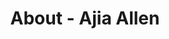 ---
id: ajia_allen
permalink: "/about/ajia_allen"
full_name: Ajia Allen
title: About - Ajia Allen
role: Senior Proposal Writer
image: aija_allen_color.jpg
about: Ajia is a Strategist, Protagonist, Encourager, and Writer with demonstrated experience as a proposal writer and digital strategist in the information technology and services, healthcare, and government verticals. Her focus is to continue empowering startups and great people through passion, dedicated support, and strategic delivery. A native to the Washington, DC metro area, she is a certified member of the Project Management Institute, Director of Communications for the PMI Baltimore Chapter, and scholar of the Master of Business Administration (MBA), Master of Arts in Strategic Communications and Digital Marketing, and Bachelor of Arts for studies in Communications and Marketing Management. Oh yea...and if it involves reading, eating, or round the world travel, she's down. 
github: 
linkedin: 
featimg: "/assets/aboutBanner1.jpg"
layout: about/profile
---